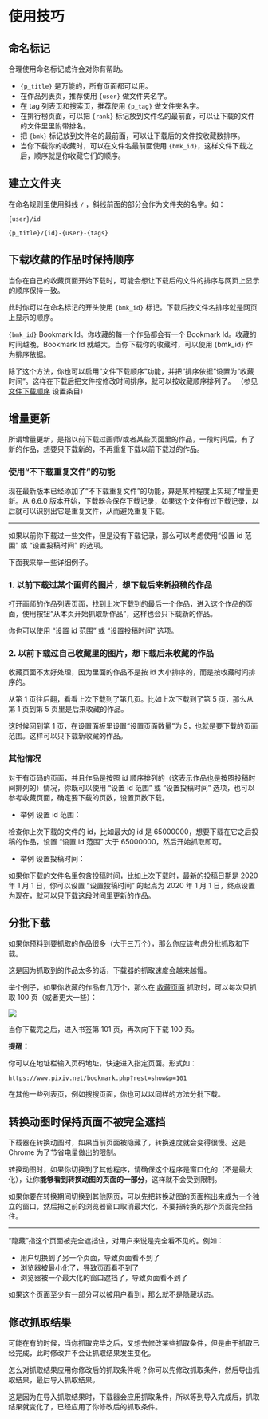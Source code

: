 # 使用技巧

## 命名标记

合理使用命名标记或许会对你有帮助。

- `{p_title}` 是万能的，所有页面都可以用。
- 在作品列表页，推荐使用 `{user}` 做文件夹名字。
- 在 tag 列表页和搜索页，推荐使用 `{p_tag}` 做文件夹名字。
- 在排行榜页面，可以把 `{rank}` 标记放到文件名的最前面，可以让下载的文件的文件里里附带排名。
- 把 `{bmk}` 标记放到文件名的最前面，可以让下载后的文件按收藏数排序。 
- 当你下载你的收藏时，可以在文件名最前面使用 `{bmk_id}`，这样文件下载之后，顺序就是你收藏它们的顺序。

## 建立文件夹

在命名规则里使用斜线 `/` ，斜线前面的部分会作为文件夹的名字。如：

`{user}/id`

`{p_title}/{id}-{user}-{tags}`

## 下载收藏的作品时保持顺序

当你在自己的收藏页面开始下载时，可能会想让下载后的文件的排序与网页上显示的顺序保持一致。

此时你可以在命名标记的开头使用 `{bmk_id}` 标记。下载后按文件名排序就是网页上显示的顺序。

`{bmk_id}` Bookmark Id。你收藏的每一个作品都会有一个 Bookmark Id。收藏的时间越晚，Bookmark Id 就越大。当你下载你的收藏时，可以使用 {bmk_id} 作为排序依据。

除了这个方法，你也可以启用“文件下载顺序”功能，并把“排序依据”设置为“收藏时间”。这样在下载后把文件按修改时间排序，就可以按收藏顺序排列了。
（参见 [文件下载顺序](https://xuejianxianzun.github.io/PBDWiki/#/zh-cn/%E8%AE%BE%E7%BD%AE-%E6%9B%B4%E5%A4%9A-%E4%B8%8B%E8%BD%BD?id=%e6%96%87%e4%bb%b6%e4%b8%8b%e8%bd%bd%e9%a1%ba%e5%ba%8f) 设置条目）

## 增量更新

所谓增量更新，是指以前下载过画师/或者某些页面里的作品，一段时间后，有了新的作品，想要只下载新的，不再重复下载以前下载过的作品。

### 使用“不下载重复文件”的功能

现在最新版本已经添加了“不下载重复文件”的功能，算是某种程度上实现了增量更新。从 6.6.0 版本开始，下载器会保存下载记录，如果这个文件有过下载记录，以后就可以识别出它是重复文件，从而避免重复下载。

----------

如果以前你下载过一些文件，但是没有下载记录，那么可以考虑使用“设置 id 范围” 或 “设置投稿时间” 的选项。

下面我来举一些详细例子。

### 1. 以前下载过某个画师的图片，想下载后来新投稿的作品

打开画师的作品列表页面，找到上次下载到的最后一个作品，进入这个作品的页面，使用按钮“从本页开始抓取新作品”，这样也会只下载新的作品。

你也可以使用 “设置 id 范围” 或 “设置投稿时间” 选项。

### 2. 以前下载过自己收藏里的图片，想下载后来收藏的作品

收藏页面不太好处理，因为里面的作品不是按 id 大小排序的，而是按收藏时间排序的。

从第 1 页往后翻，看看上次下载到了第几页。比如上次下载到了第 5 页，那么从第 1 页到第 5 页里是后来收藏的作品。

这时候回到第 1 页，在设置面板里设置“设置页面数量”为 5，也就是要下载的页面范围。这样可以只下载新收藏的作品。

### 其他情况

对于有页码的页面，并且作品是按照 id 顺序排列的（这表示作品也是按照投稿时间排列的）情况，你既可以使用 “设置 id 范围” 或 “设置投稿时间” 选项，也可以参考收藏页面，确定要下载的页数，设置页数下载。

- 举例 设置 id 范围：

检查你上次下载的文件的 id，比如最大的 id 是 65000000，想要下载在它之后投稿的作品，设置 “设置 id 范围” 大于 65000000，然后开始抓取即可。

- 举例 设置投稿时间：

如果你下载的文件名里包含投稿时间，比如上次下载时，最新的投稿日期是 2020 年 1 月 1 日，你可以设置 “设置投稿时间” 的起点为 2020 年 1 月 1 日，终点设置为现在，就可以只下载这段时间里更新的作品。

## 分批下载

如果你预料到要抓取的作品很多（大于三万个），那么你应该考虑分批抓取和下载。

这是因为抓取到的作品太多的话，下载器的抓取速度会越来越慢。

举个例子，如果你收藏的作品有几万个，那么在 [收藏页面](https://www.pixiv.net/bookmark.php) 抓取时，可以每次只抓取 100 页（或者更大一些）：

![](./images/20220802_230010.png)

当你下载完之后，进入书签第 101 页，再次向下下载 100 页。

**提醒：**

你可以在地址栏输入页码地址，快速进入指定页面。形式如：

`https://www.pixiv.net/bookmark.php?rest=show&p=101`

在其他一些列表页，例如搜搜页面，你也可以以同样的方法分批下载。

## 转换动图时保持页面不被完全遮挡

下载器在转换动图时，如果当前页面被隐藏了，转换速度就会变得很慢。这是 Chrome 为了节省电量做出的限制。

转换动图时，如果你切换到了其他程序，请确保这个程序是窗口化的（不是最大化），让你**能够看到转换动图的页面的一部分**，这样就不会受到限制。

如果你要在转换期间切换到其他网页，可以先把转换动图的页面拖出来成为一个独立的窗口，然后把之前的浏览器窗口取消最大化，不要把转换的那个页面完全挡住。

---------

“隐藏”指这个页面被完全遮挡住，对用户来说是完全看不见的。例如：

- 用户切换到了另一个页面，导致页面看不到了
- 浏览器被最小化了，导致页面看不到了
- 浏览器被一个最大化的窗口遮挡了，导致页面看不到了

如果这个页面至少有一部分可以被用户看到，那么就不是隐藏状态。

## 修改抓取结果

可能在有的时候，当你抓取完毕之后，又想去修改某些抓取条件，但是由于抓取已经完成，此时修改并不会让抓取结果发生变化。

怎么对抓取结果应用你修改后的抓取条件呢？你可以先修改抓取条件，然后导出抓取结果，最后导入抓取结果。

这是因为在导入抓取结果时，下载器会应用抓取条件，所以等到导入完成后，抓取结果就变化了，已经应用了你修改后的抓取条件。

